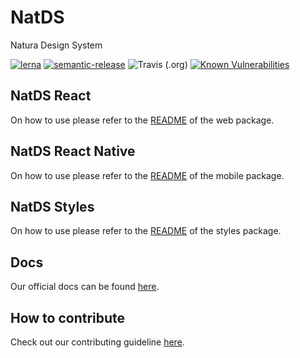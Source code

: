 # NatDS

Natura Design System

[![lerna](https://img.shields.io/badge/maintained%20with-lerna-cc00ff.svg)](https://lerna.js.org/)
[![semantic-release](https://img.shields.io/badge/%20%20%F0%9F%93%A6%F0%9F%9A%80-semantic--release-e10079.svg)](https://github.com/semantic-release/semantic-release)
![Travis (.org)](https://img.shields.io/travis/natura-cosmeticos/natds.svg)
[![Known Vulnerabilities](https://snyk.io/test/github/natura-cosmeticos/NATDS/badge.svg?targetFile=package.json)](https://snyk.io/test/github/natura-cosmeticos/NATDS?targetFile=package.json)

## NatDS React

On how to use please refer to the [README](./packages/web/README.md) of the web package.

## NatDS React Native

On how to use please refer to the [README](./packages/mobile/README.md) of the mobile package.

## NatDS Styles

On how to use please refer to the [README](./packages/styles/README.md) of the styles package.

## Docs

Our official docs can be found [here](https://natura-cosmeticos.github.io/natds/?path=/story/design-tokens-colors--natura).

## How to contribute

Check out our contributing guideline [here](./CONTRIBUTING.md).

